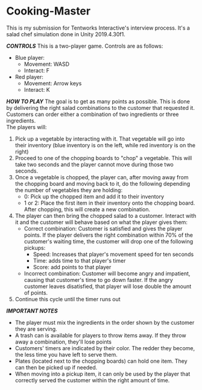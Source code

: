 # Cooking-Master

This is my submission for Tentworks Interactive's interview process. It's a salad chef simulation done in Unity 2019.4.30f1. 

***CONTROLS***
This is a two-player game. Controls are as follows:
- Blue player:
    - Movement: WASD
    - Interact: F
- Red player:
    - Movement: Arrow keys
    - Interact: K

***HOW TO PLAY***
The goal is to get as many points as possible. This is done by delivering the right salad combinations to the customer that requested it. Customers can order either a combination of two ingredients or three ingredients.  
The players will:
1. Pick up a vegetable by interacting with it. That vegetable will go into their inventory (blue inventory is on the left, while red inventory is on the right)
2. Proceed to one of the chopping boards to "chop" a vegetable. This will take two seconds and the player cannot move during those two seconds.
3. Once a vegetable is chopped, the player can, after moving away from the chopping board and moving back to it, do the following depending the number of vegetables they are holding:
    - 0: Pick up the chopped item and add it to their inventory
    - 1 or 2: Place the first item in their inventory onto the chopping board. After chopping, this will create a new combination.
4. The player can then bring the chopped salad to a customer. Interact with it and the customer will behave based on what the player gives them:
    - Correct combination: Customer is satisfied and gives the player points. If the player delivers the right combination within 70% of the customer's waiting time, the customer will drop one of the following pickups:
        - Speed: Increases that player's movement speed for ten seconds
        - Time: adds time to that player's timer
        - Score: add points to that player
    - Incorrect combination: Customer will become angry and impatient, causing that customer's time to go down faster. If the angry customer leaves disatisfied, that player will lose double the amount of points.
5. Continue this cycle until the timer runs out

***IMPORTANT NOTES***
- The player must mix the ingredients in the order shown by the customer they are serving. 
- A trash can is available for players to throw items away. If they throw away a combination, they'll lose points
- Customers' timers are indicated by their color. The redder they become, the less time you have left to serve them.
- Plates (located next to the chopping boards) can hold one item. They can then be picked up if needed.
- When moving into a pickup item, it can only be used by the player that correctly served the customer within the right amount of time.